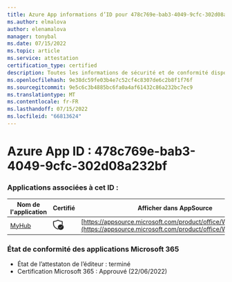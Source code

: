 ```yaml
---
title: Azure App informations d’ID pour 478c769e-bab3-4049-9cfc-302d08a232bf
ms.author: elmalova
author: elenamalova
manager: tonybal
ms.date: 07/15/2022
ms.topic: article
ms.service: attestation
certification_type: certified
description: Toutes les informations de sécurité et de conformité disponibles pour 478c769e-bab3-4049-9cfc-302d08a232bf.
ms.openlocfilehash: 9e38dc59fe03b4e7c52cf4c8307de6c2b8f1f76f
ms.sourcegitcommit: 9e5c6c3b4885bc6fa0a4af61432c86a232bc7ec9
ms.translationtype: MT
ms.contentlocale: fr-FR
ms.lasthandoff: 07/15/2022
ms.locfileid: "66813624"
---
```

# <a name="azure-app-id-478c769e-bab3-4049-9cfc-302d08a232bf"></a>Azure App ID : 478c769e-bab3-4049-9cfc-302d08a232bf


### <a name="apps-associated-with-this-id"></a>Applications associées à cet ID :
| **Nom de l'application** | **Certifié** | **Afficher dans AppSource** |
|--------------|---------------|-----------------------|
| [MyHub](../forward/WA200000726.md) | <img alt="Certified application badge" src="../media/certified-badge.png" height="25" width="25" /> | [https://appsource.microsoft.com/product/office/WA200000726](https://appsource.microsoft.com/product/office/WA200000726) |

### <a name="microsoft-365-app-compliance-status"></a>État de conformité des applications Microsoft 365
- État de l’attestaton de l’éditeur : terminé
- Certification Microsoft 365 : Approuvé (22/06/2022)
